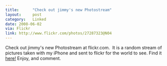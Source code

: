 ```yaml
---
title:      "Check out jimmy's new Photostream"
layout:     post
category:   Linked
date: 2008-06-02
via: Flickr
link: http://www.flickr.com/photos/27287323@N04
---
```


Check out jimmy's new Photostream at flickr.com.  It is a random stream of pictures taken with my iPhone and sent to flickr for the world to see.  Find it [here!](http://www.flickr.com/photos/27287323@N04) Enjoy, and comment.